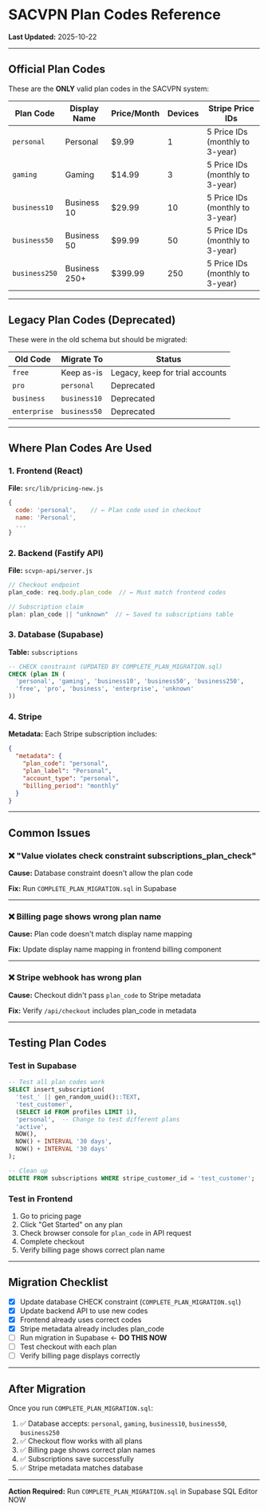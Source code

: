 # SACVPN Plan Codes Reference

**Last Updated:** 2025-10-22

---

## Official Plan Codes

These are the **ONLY** valid plan codes in the SACVPN system:

| Plan Code | Display Name | Price/Month | Devices | Stripe Price IDs |
|-----------|-------------|-------------|---------|------------------|
| `personal` | Personal | $9.99 | 1 | 5 Price IDs (monthly to 3-year) |
| `gaming` | Gaming | $14.99 | 3 | 5 Price IDs (monthly to 3-year) |
| `business10` | Business 10 | $29.99 | 10 | 5 Price IDs (monthly to 3-year) |
| `business50` | Business 50 | $99.99 | 50 | 5 Price IDs (monthly to 3-year) |
| `business250` | Business 250+ | $399.99 | 250 | 5 Price IDs (monthly to 3-year) |

---

## Legacy Plan Codes (Deprecated)

These were in the old schema but should be migrated:

| Old Code | Migrate To | Status |
|----------|------------|--------|
| `free` | Keep as-is | Legacy, keep for trial accounts |
| `pro` | `personal` | Deprecated |
| `business` | `business10` | Deprecated |
| `enterprise` | `business50` | Deprecated |

---

## Where Plan Codes Are Used

### 1. Frontend (React)
**File:** `src/lib/pricing-new.js`

```javascript
{
  code: 'personal',    // ← Plan code used in checkout
  name: 'Personal',
  ...
}
```

### 2. Backend (Fastify API)
**File:** `scvpn-api/server.js`

```javascript
// Checkout endpoint
plan_code: req.body.plan_code  // ← Must match frontend codes

// Subscription claim
plan: plan_code || "unknown"  // ← Saved to subscriptions table
```

### 3. Database (Supabase)
**Table:** `subscriptions`

```sql
-- CHECK constraint (UPDATED BY COMPLETE_PLAN_MIGRATION.sql)
CHECK (plan IN (
  'personal', 'gaming', 'business10', 'business50', 'business250',
  'free', 'pro', 'business', 'enterprise', 'unknown'
))
```

### 4. Stripe
**Metadata:** Each Stripe subscription includes:

```json
{
  "metadata": {
    "plan_code": "personal",
    "plan_label": "Personal",
    "account_type": "personal",
    "billing_period": "monthly"
  }
}
```

---

## Common Issues

### ❌ "Value violates check constraint subscriptions_plan_check"

**Cause:** Database constraint doesn't allow the plan code

**Fix:** Run `COMPLETE_PLAN_MIGRATION.sql` in Supabase

---

### ❌ Billing page shows wrong plan name

**Cause:** Plan code doesn't match display name mapping

**Fix:** Update display name mapping in frontend billing component

---

### ❌ Stripe webhook has wrong plan

**Cause:** Checkout didn't pass `plan_code` to Stripe metadata

**Fix:** Verify `/api/checkout` includes plan_code in metadata

---

## Testing Plan Codes

### Test in Supabase

```sql
-- Test all plan codes work
SELECT insert_subscription(
  'test_' || gen_random_uuid()::TEXT,
  'test_customer',
  (SELECT id FROM profiles LIMIT 1),
  'personal',  -- Change to test different plans
  'active',
  NOW(),
  NOW() + INTERVAL '30 days',
  NOW() + INTERVAL '30 days'
);

-- Clean up
DELETE FROM subscriptions WHERE stripe_customer_id = 'test_customer';
```

### Test in Frontend

1. Go to pricing page
2. Click "Get Started" on any plan
3. Check browser console for `plan_code` in API request
4. Complete checkout
5. Verify billing page shows correct plan name

---

## Migration Checklist

- [x] Update database CHECK constraint (`COMPLETE_PLAN_MIGRATION.sql`)
- [x] Update backend API to use new codes
- [x] Frontend already uses correct codes
- [x] Stripe metadata already includes plan_code
- [ ] Run migration in Supabase ← **DO THIS NOW**
- [ ] Test checkout with each plan
- [ ] Verify billing page displays correctly

---

## After Migration

Once you run `COMPLETE_PLAN_MIGRATION.sql`:

1. ✅ Database accepts: `personal`, `gaming`, `business10`, `business50`, `business250`
2. ✅ Checkout flow works with all plans
3. ✅ Billing page shows correct plan names
4. ✅ Subscriptions save successfully
5. ✅ Stripe metadata matches database

---

**Action Required:** Run `COMPLETE_PLAN_MIGRATION.sql` in Supabase SQL Editor NOW
